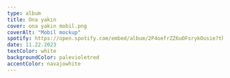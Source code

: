 ```yaml
---
type: album
title: Ona yakın
cover: ona yakın mobil.png
coverAlt: "Mobil mockup"
spotify: https://open.spotify.com/embed/album/2P4oefrZZ6uOFsrykOusie?theme=0
date: 11.22.2023
textColor: white
backgroundColor: palevioletred
accentColor: navajowhite
---
```

